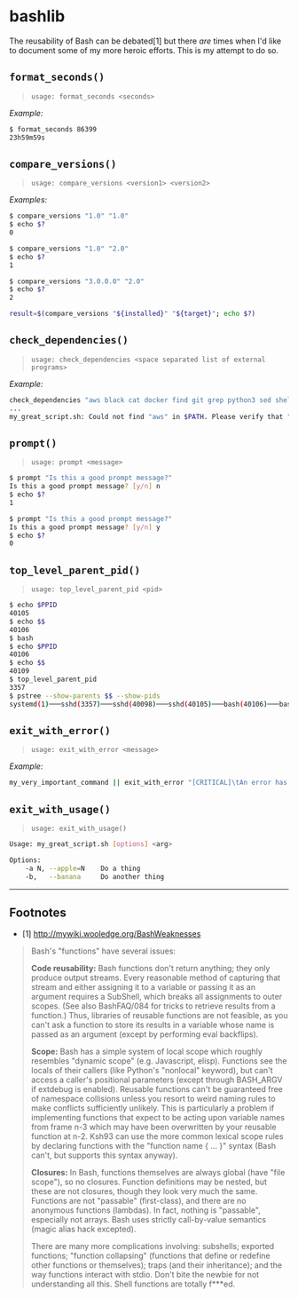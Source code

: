 # bashlib

The reusability of Bash can be debated[1] but there _are_ times when I'd like to document some of my more heroic efforts. This is my attempt to do so.

## `format_seconds()`

> `usage: format_seconds <seconds>`

*Example:*

```sh
$ format_seconds 86399
23h59m59s
```

## `compare_versions()`

> `usage: compare_versions <version1> <version2>`

*Examples:*

```sh
$ compare_versions "1.0" "1.0"
$ echo $?
0

$ compare_versions "1.0" "2.0"
$ echo $?
1

$ compare_versions "3.0.0.0" "2.0"
$ echo $?
2
```

```sh
result=$(compare_versions "${installed}" "${target}"; echo $?)
```

## `check_dependencies()`

> `usage: check_dependencies <space separated list of external programs>`

*Example:*

```sh
check_dependencies "aws black cat docker find git grep python3 sed shellcheck tee xargs"
...
my_great_script.sh: Could not find "aws" in $PATH. Please verify that "aws" is installed before running this script
```

## `prompt()`

> `usage: prompt <message>`

```sh
$ prompt "Is this a good prompt message?"
Is this a good prompt message? [y/n] n
$ echo $?
1

$ prompt "Is this a good prompt message?"
Is this a good prompt message? [y/n] y
$ echo $?
0
```

## `top_level_parent_pid()`

> `usage: top_level_parent_pid <pid>`

```sh
$ echo $PPID
40105
$ echo $$
40106
$ bash
$ echo $PPID
40106
$ echo $$
40109
$ top_level_parent_pid
3357
$ pstree --show-parents $$ --show-pids
systemd(1)───sshd(3357)───sshd(40098)───sshd(40105)───bash(40106)───bash(40109)───pstree(40121)
```

## `exit_with_error()`

> `usage: exit_with_error <message>`

*Example:*

```sh
my_very_important_command || exit_with_error "[CRITICAL]\tAn error has occured."
```

## `exit_with_usage()`

> `usage: exit_with_usage()`

```sh
Usage: my_great_script.sh [options] <arg>

Options:
    -a N, --apple=N    Do a thing
    -b,   --banana     Do another thing
```

---

## Footnotes

* [1] <http://mywiki.wooledge.org/BashWeaknesses>

> Bash's "functions" have several issues:
>
> **Code reusability:** Bash functions don't return anything; they only produce output streams. Every reasonable method of capturing that stream and either assigning it to a variable or passing it as an argument requires a SubShell, which breaks all assignments to outer scopes. (See also BashFAQ/084 for tricks to retrieve results from a function.) Thus, libraries of reusable functions are not feasible, as you can't ask a function to store its results in a variable whose name is passed as an argument (except by performing eval backflips).
>
> **Scope:** Bash has a simple system of local scope which roughly resembles "dynamic scope" (e.g. Javascript, elisp). Functions see the locals of their callers (like Python's "nonlocal" keyword), but can't access a caller's positional parameters (except through BASH_ARGV if extdebug is enabled). Reusable functions can't be guaranteed free of namespace collisions unless you resort to weird naming rules to make conflicts sufficiently unlikely. This is particularly a problem if implementing functions that expect to be acting upon variable names from frame n-3 which may have been overwritten by your reusable function at n-2. Ksh93 can use the more common lexical scope rules by declaring functions with the "function name { ... }" syntax (Bash can't, but supports this syntax anyway).
>
> **Closures:** In Bash, functions themselves are always global (have "file scope"), so no closures. Function definitions may be nested, but these are not closures, though they look very much the same. Functions are not "passable" (first-class), and there are no anonymous functions (lambdas). In fact, nothing is "passable", especially not arrays. Bash uses strictly call-by-value semantics (magic alias hack excepted).
>
> There are many more complications involving: subshells; exported functions; "function collapsing" (functions that define or redefine other functions or themselves); traps (and their inheritance); and the way functions interact with stdio. Don't bite the newbie for not understanding all this. Shell functions are totally f***ed.
